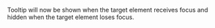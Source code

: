 Tooltip will now be shown when the target element receives focus and hidden when the target element loses focus.
